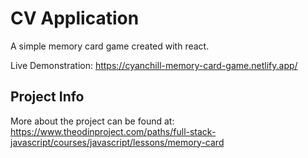 # CV Application

A simple memory card game created with react.

Live Demonstration: https://cyanchill-memory-card-game.netlify.app/

## Project Info

More about the project can be found at: https://www.theodinproject.com/paths/full-stack-javascript/courses/javascript/lessons/memory-card
